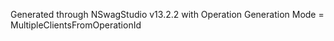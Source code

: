 ﻿Generated through NSwagStudio v13.2.2 with Operation Generation Mode = MultipleClientsFromOperationId